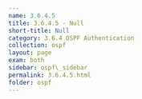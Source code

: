 ```yaml
---
name: 3.6.4.5
title: 3.6.4.5 - Null
short-title: Null
category: 3.6.4 OSPF Authentication
collection: ospf
layout: page
exam: both
sidebar: ospf\_sidebar
permalink: 3.6.4.5.html
folder: ospf
---
```


